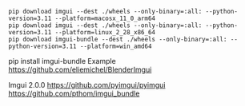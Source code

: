 ```
pip download imgui --dest ./wheels --only-binary=:all: --python-version=3.11 --platform=macosx_11_0_arm64
pip download imgui --dest ./wheels --only-binary=:all: --python-version=3.11 --platform=linux_2_28_x86_64
pip download imgui-bundle --dest ./wheels --only-binary=:all: --python-version=3.11 --platform=win_amd64
```

pip install imgui-bundle
Example https://github.com/eliemichel/BlenderImgui

Imgui 2.0.0  https://github.com/pyimgui/pyimgui
https://github.com/pthom/imgui_bundle
